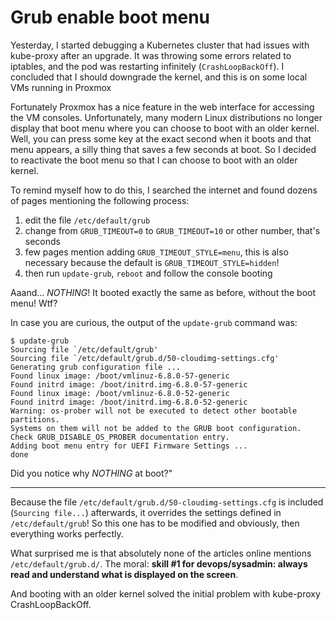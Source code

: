 
# Grub enable boot menu

Yesterday, I started debugging a Kubernetes cluster that had issues with kube-proxy after an upgrade. It was throwing some errors related to iptables, and the pod was restarting infinitely (`CrashLoopBackOff`). I concluded that I should downgrade the kernel, and this is on some local VMs running in Proxmox

Fortunately Proxmox has a nice feature in the web interface for accessing the VM consoles. Unfortunately, many modern Linux distributions no longer display that boot menu where you can choose to boot with an older kernel. Well, you can press some key at the exact second when it boots and that menu appears, a silly thing that saves a few seconds at boot. So I decided to reactivate the boot menu so that I can choose to boot with an older kernel.

To remind myself how to do this, I searched the internet and found dozens of pages mentioning the following process:

1. edit the file `/etc/default/grub`
2. change from `GRUB_TIMEOUT=0` to `GRUB_TIMEOUT=10` or other number, that's seconds
3. few pages mention adding `GRUB_TIMEOUT_STYLE=menu`, this is also necessary because the default is `GRUB_TIMEOUT_STYLE=hidden`!
3. then run `update-grub`, `reboot` and follow the console booting

Aaand... *NOTHING*! It booted exactly the same as before, without the boot menu! Wtf?

In case you are curious, the output of the `update-grub` command was:

```
$ update-grub
Sourcing file `/etc/default/grub'
Sourcing file `/etc/default/grub.d/50-cloudimg-settings.cfg'
Generating grub configuration file ...
Found linux image: /boot/vmlinuz-6.8.0-57-generic
Found initrd image: /boot/initrd.img-6.8.0-57-generic
Found linux image: /boot/vmlinuz-6.8.0-52-generic
Found initrd image: /boot/initrd.img-6.8.0-52-generic
Warning: os-prober will not be executed to detect other bootable partitions.
Systems on them will not be added to the GRUB boot configuration.
Check GRUB_DISABLE_OS_PROBER documentation entry.
Adding boot menu entry for UEFI Firmware Settings ...
done
```

Did you notice why *NOTHING* at boot?"

-----

Because the file `/etc/default/grub.d/50-cloudimg-settings.cfg` is included (`Sourcing file...`) afterwards, 
 it overrides the settings defined in `/etc/default/grub`! 
So this one has to be modified and obviously, then everything works perfectly.

What surprised me is that absolutely none of the articles online mentions `/etc/default/grub.d/`. The moral:
**skill #1 for devops/sysadmin: always read and understand what is displayed on the screen**.

And booting with an older kernel solved the initial problem with kube-proxy CrashLoopBackOff.

